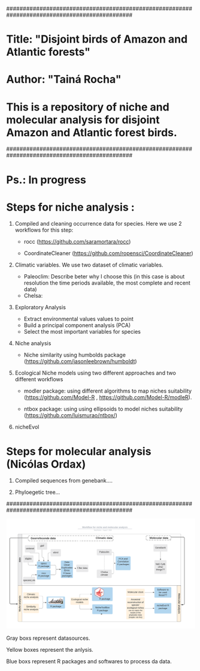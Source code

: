 ##############################################################################################
# Title: "Disjoint birds of Amazon and Atlantic forests"
# Author: "Tainá Rocha"
# This is a repository of niche and molecular analysis for disjoint Amazon and Atlantic forest birds.
##############################################################################################
# Ps.: In progress										

# Steps for niche analysis :

1. Compiled and cleaning occurrence data for species. Here we use 2 workflows for this step:

    - rocc (https://github.com/saramortara/rocc)
    
    - CoordinateCleaner (https://github.com/ropensci/CoordinateCleaner)
    
2. Climatic variables. We use two dataset of climatic variables.
 
      - Paleoclim: Describe beter why I choose this (in this case is about resolution the time periods available, the most complete and recent data)
      - Chelsa:  
    
3. Exploratory Analysis 

      - Extract environmental values values to point 
      - Build a principal component analysis (PCA)
      - Select the most important variables for species
      
4. Niche analysis 

      - Niche similarity using humbolds package (https://github.com/jasonleebrown/humboldt)
      
5. Ecological Niche models using two different approaches and two different workflows

      - modler package: using different algorithms to map niches suitability  (https://github.com/Model-R , https://github.com/Model-R/modleR).
      
      - ntbox package: using using ellipsoids to model niches suitability (https://github.com/luismurao/ntbox/)
      
 6. nicheEvol
      
# Steps for molecular analysis (Nicólas Ordax) 

1. Compiled sequences from genebank....

2. Phyloegetic tree... 
     
##############################################################################################


![](docs/workflow.png)



Gray boxs represent datasources.

Yellow boxes represent the anlysis.

Blue boxs represent R packages and softwares to process da data.
